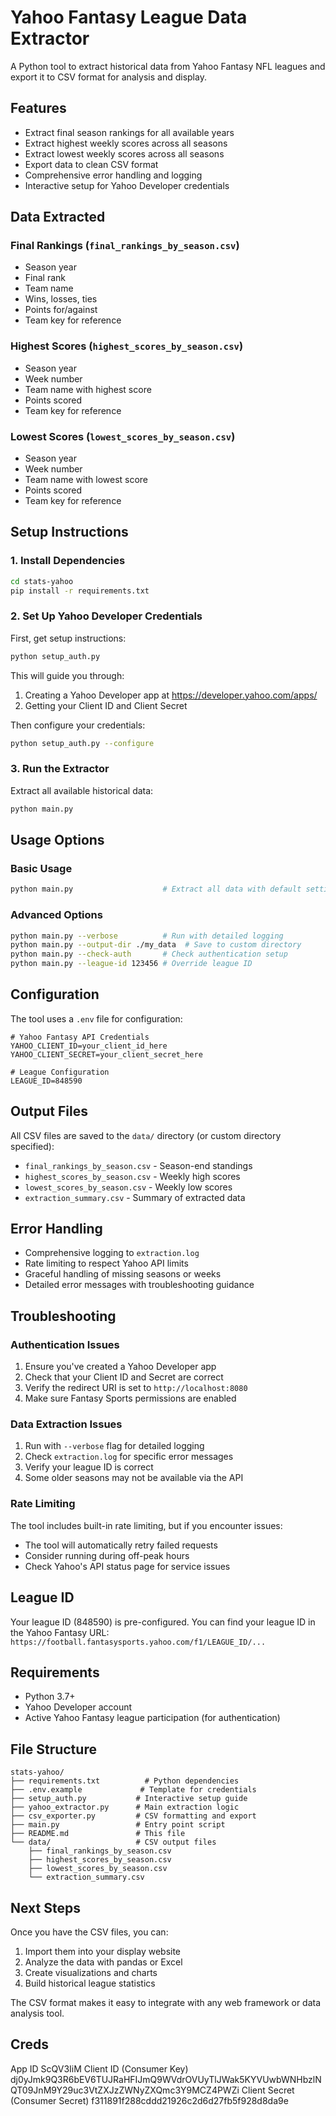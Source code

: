 # Yahoo Fantasy League Data Extractor

A Python tool to extract historical data from Yahoo Fantasy NFL leagues and export it to CSV format for analysis and display.

## Features

- Extract final season rankings for all available years
- Extract highest weekly scores across all seasons
- Extract lowest weekly scores across all seasons
- Export data to clean CSV format
- Comprehensive error handling and logging
- Interactive setup for Yahoo Developer credentials

## Data Extracted

### Final Rankings (`final_rankings_by_season.csv`)
- Season year
- Final rank
- Team name
- Wins, losses, ties
- Points for/against
- Team key for reference

### Highest Scores (`highest_scores_by_season.csv`)
- Season year
- Week number
- Team name with highest score
- Points scored
- Team key for reference

### Lowest Scores (`lowest_scores_by_season.csv`)
- Season year
- Week number
- Team name with lowest score
- Points scored
- Team key for reference

## Setup Instructions

### 1. Install Dependencies

```bash
cd stats-yahoo
pip install -r requirements.txt
```

### 2. Set Up Yahoo Developer Credentials

First, get setup instructions:
```bash
python setup_auth.py
```

This will guide you through:
1. Creating a Yahoo Developer app at https://developer.yahoo.com/apps/
2. Getting your Client ID and Client Secret

Then configure your credentials:
```bash
python setup_auth.py --configure
```

### 3. Run the Extractor

Extract all available historical data:
```bash
python main.py
```

## Usage Options

### Basic Usage
```bash
python main.py                    # Extract all data with default settings
```

### Advanced Options
```bash
python main.py --verbose          # Run with detailed logging
python main.py --output-dir ./my_data  # Save to custom directory
python main.py --check-auth       # Check authentication setup
python main.py --league-id 123456 # Override league ID
```

## Configuration

The tool uses a `.env` file for configuration:

```env
# Yahoo Fantasy API Credentials
YAHOO_CLIENT_ID=your_client_id_here
YAHOO_CLIENT_SECRET=your_client_secret_here

# League Configuration
LEAGUE_ID=848590
```

## Output Files

All CSV files are saved to the `data/` directory (or custom directory specified):

- `final_rankings_by_season.csv` - Season-end standings
- `highest_scores_by_season.csv` - Weekly high scores
- `lowest_scores_by_season.csv` - Weekly low scores
- `extraction_summary.csv` - Summary of extracted data

## Error Handling

- Comprehensive logging to `extraction.log`
- Rate limiting to respect Yahoo API limits
- Graceful handling of missing seasons or weeks
- Detailed error messages with troubleshooting guidance

## Troubleshooting

### Authentication Issues
1. Ensure you've created a Yahoo Developer app
2. Check that your Client ID and Secret are correct
3. Verify the redirect URI is set to `http://localhost:8080`
4. Make sure Fantasy Sports permissions are enabled

### Data Extraction Issues
1. Run with `--verbose` flag for detailed logging
2. Check `extraction.log` for specific error messages
3. Verify your league ID is correct
4. Some older seasons may not be available via the API

### Rate Limiting
The tool includes built-in rate limiting, but if you encounter issues:
- The tool will automatically retry failed requests
- Consider running during off-peak hours
- Check Yahoo's API status page for service issues

## League ID

Your league ID (848590) is pre-configured. You can find your league ID in the Yahoo Fantasy URL:
`https://football.fantasysports.yahoo.com/f1/LEAGUE_ID/...`

## Requirements

- Python 3.7+
- Yahoo Developer account
- Active Yahoo Fantasy league participation (for authentication)

## File Structure

```
stats-yahoo/
├── requirements.txt          # Python dependencies
├── .env.example             # Template for credentials
├── setup_auth.py           # Interactive setup guide
├── yahoo_extractor.py      # Main extraction logic
├── csv_exporter.py         # CSV formatting and export
├── main.py                 # Entry point script
├── README.md               # This file
└── data/                   # CSV output files
    ├── final_rankings_by_season.csv
    ├── highest_scores_by_season.csv
    ├── lowest_scores_by_season.csv
    └── extraction_summary.csv
```

## Next Steps

Once you have the CSV files, you can:
1. Import them into your display website
2. Analyze the data with pandas or Excel
3. Create visualizations and charts
4. Build historical league statistics

The CSV format makes it easy to integrate with any web framework or data analysis tool.


## Creds

App ID
ScQV3IiM
Client ID (Consumer Key)
dj0yJmk9Q3R6bEV6TUJRaHFIJmQ9WVdrOVUyTlJWak5KYVUwbWNHbzlNQT09JnM9Y29uc3VtZXJzZWNyZXQmc3Y9MCZ4PWZi
Client Secret (Consumer Secret)
f311891f288cddd21926c2d6d27fb5f928d8da9e